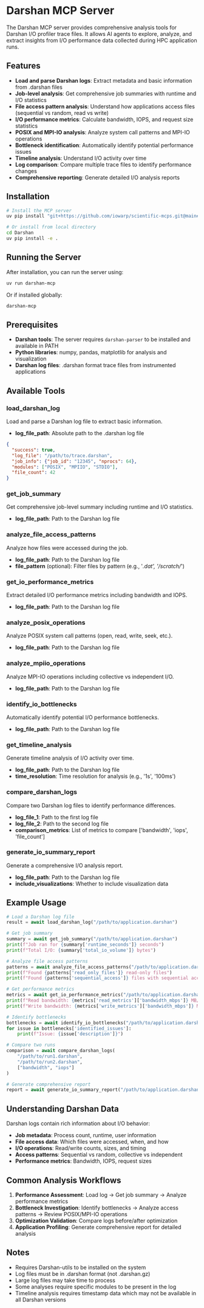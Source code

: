 # Darshan MCP Server

The Darshan MCP server provides comprehensive analysis tools for Darshan I/O profiler trace files. It allows AI agents to explore, analyze, and extract insights from I/O performance data collected during HPC application runs.

## Features

- **Load and parse Darshan logs**: Extract metadata and basic information from .darshan files
- **Job-level analysis**: Get comprehensive job summaries with runtime and I/O statistics
- **File access pattern analysis**: Understand how applications access files (sequential vs random, read vs write)
- **I/O performance metrics**: Calculate bandwidth, IOPS, and request size statistics
- **POSIX and MPI-IO analysis**: Analyze system call patterns and MPI-IO operations
- **Bottleneck identification**: Automatically identify potential performance issues
- **Timeline analysis**: Understand I/O activity over time
- **Log comparison**: Compare multiple trace files to identify performance changes
- **Comprehensive reporting**: Generate detailed I/O analysis reports

## Installation

```bash
# Install the MCP server
uv pip install "git+https://github.com/iowarp/scientific-mcps.git@main#subdirectory=Darshan"

# Or install from local directory
cd Darshan
uv pip install -e .
```

## Running the Server

After installation, you can run the server using:

```bash
uv run darshan-mcp
```

Or if installed globally:

```bash
darshan-mcp
```

## Prerequisites

- **Darshan tools**: The server requires `darshan-parser` to be installed and available in PATH
- **Python libraries**: numpy, pandas, matplotlib for analysis and visualization
- **Darshan log files**: .darshan format trace files from instrumented applications

## Available Tools

### load_darshan_log
Load and parse a Darshan log file to extract basic information.
- **log_file_path**: Absolute path to the .darshan log file

```json
{
  "success": true,
  "log_file": "/path/to/trace.darshan",
  "job_info": {"job_id": "12345", "nprocs": 64},
  "modules": ["POSIX", "MPIIO", "STDIO"],
  "file_count": 42
}
```

### get_job_summary
Get comprehensive job-level summary including runtime and I/O statistics.
- **log_file_path**: Path to the Darshan log file

### analyze_file_access_patterns
Analyze how files were accessed during the job.
- **log_file_path**: Path to the Darshan log file
- **file_pattern** (optional): Filter files by pattern (e.g., '*.dat', '/scratch/*')

### get_io_performance_metrics
Extract detailed I/O performance metrics including bandwidth and IOPS.
- **log_file_path**: Path to the Darshan log file

### analyze_posix_operations
Analyze POSIX system call patterns (open, read, write, seek, etc.).
- **log_file_path**: Path to the Darshan log file

### analyze_mpiio_operations
Analyze MPI-IO operations including collective vs independent I/O.
- **log_file_path**: Path to the Darshan log file

### identify_io_bottlenecks
Automatically identify potential I/O performance bottlenecks.
- **log_file_path**: Path to the Darshan log file

### get_timeline_analysis
Generate timeline analysis of I/O activity over time.
- **log_file_path**: Path to the Darshan log file
- **time_resolution**: Time resolution for analysis (e.g., '1s', '100ms')

### compare_darshan_logs
Compare two Darshan log files to identify performance differences.
- **log_file_1**: Path to the first log file
- **log_file_2**: Path to the second log file
- **comparison_metrics**: List of metrics to compare ['bandwidth', 'iops', 'file_count']

### generate_io_summary_report
Generate a comprehensive I/O analysis report.
- **log_file_path**: Path to the Darshan log file
- **include_visualizations**: Whether to include visualization data

## Example Usage

```python
# Load a Darshan log file
result = await load_darshan_log("/path/to/application.darshan")

# Get job summary
summary = await get_job_summary("/path/to/application.darshan")
print(f"Job ran for {summary['runtime_seconds']} seconds")
print(f"Total I/O: {summary['total_io_volume']} bytes")

# Analyze file access patterns
patterns = await analyze_file_access_patterns("/path/to/application.darshan")
print(f"Found {patterns['read_only_files']} read-only files")
print(f"Found {patterns['sequential_access']} files with sequential access")

# Get performance metrics
metrics = await get_io_performance_metrics("/path/to/application.darshan")
print(f"Read bandwidth: {metrics['read_metrics']['bandwidth_mbps']} MB/s")
print(f"Write bandwidth: {metrics['write_metrics']['bandwidth_mbps']} MB/s")

# Identify bottlenecks
bottlenecks = await identify_io_bottlenecks("/path/to/application.darshan")
for issue in bottlenecks['identified_issues']:
    print(f"Issue: {issue['description']}")

# Compare two runs
comparison = await compare_darshan_logs(
    "/path/to/run1.darshan", 
    "/path/to/run2.darshan",
    ["bandwidth", "iops"]
)

# Generate comprehensive report
report = await generate_io_summary_report("/path/to/application.darshan")
```

## Understanding Darshan Data

Darshan logs contain rich information about I/O behavior:

- **Job metadata**: Process count, runtime, user information
- **File access data**: Which files were accessed, when, and how
- **I/O operations**: Read/write counts, sizes, and timing
- **Access patterns**: Sequential vs random, collective vs independent
- **Performance metrics**: Bandwidth, IOPS, request sizes

## Common Analysis Workflows

1. **Performance Assessment**: Load log → Get job summary → Analyze performance metrics
2. **Bottleneck Investigation**: Identify bottlenecks → Analyze access patterns → Review POSIX/MPI-IO operations
3. **Optimization Validation**: Compare logs before/after optimization
4. **Application Profiling**: Generate comprehensive report for detailed analysis

## Notes

- Requires Darshan-utils to be installed on the system
- Log files must be in .darshan format (not .darshan.gz)
- Large log files may take time to process
- Some analyses require specific modules to be present in the log
- Timeline analysis requires timestamp data which may not be available in all Darshan versions